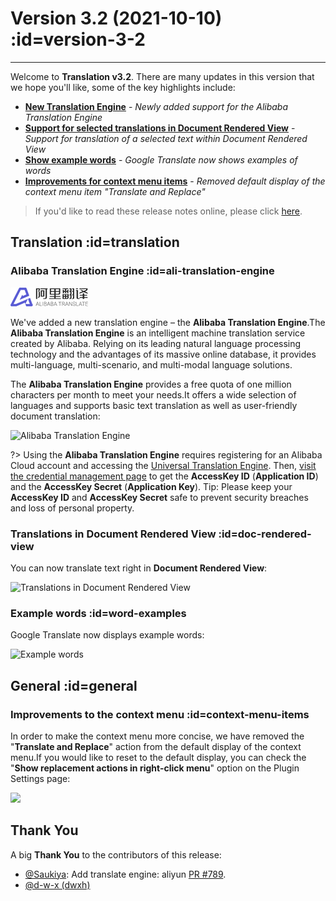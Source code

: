 # Version 3.2 (2021-10-10) :id=version-3-2

---

Welcome to **Translation v3.2**. There are many updates in this version that we hope you'll like, some of the key highlights include:

- [**New Translation Engine**](#ali-translation-engine) - _Newly added support for the Alibaba Translation Engine_
- [**Support for selected translations in Document Rendered View**](#doc-rendered-view) - _Support for translation of a selected text within Document Rendered View_
- [**Show example words**](#word-examples) - _Google Translate now shows examples of words_
- [**Improvements for context menu items**](#context-menu-items) - _Removed default display of the context menu item "Translate and Replace"_

> If you'd like to read these release notes online, please click [here](#/ko/updates ':ignore :target=_blank').


## Translation :id=translation
### Alibaba Translation Engine :id=ali-translation-engine

![Alibaba Translation Engine](/img/ali_translate_logo.png)

We've added a new translation engine – the **Alibaba Translation Engine**.The **Alibaba Translation Engine** is an intelligent machine translation service created by Alibaba. Relying on its leading natural language processing technology and the advantages of its massive online database, it provides multi-language, multi-scenario, and multi-modal language solutions.

The **Alibaba Translation Engine** provides a free quota of one million characters per month to meet your needs.It offers a wide selection of languages and supports basic text translation as well as user-friendly document translation:

![Alibaba Translation Engine](/updates/img/v3_2/ali_doc_translation.png)

?> Using the **Alibaba Translation Engine** requires registering for an Alibaba Cloud account and accessing the [Universal Translation Engine](https://www.aliyun.com/product/ai/base_alimt). Then, [visit the credential management page](https://ram.console.aliyun.com/manage/ak) to get the **AccessKey ID** (**Application ID**) and the **AccessKey Secret** (**Application Key**). Tip: Please keep your **AccessKey ID** and **AccessKey Secret** safe to prevent security breaches and loss of personal property.

### Translations in Document Rendered View :id=doc-rendered-view

You can now translate text right in **Document Rendered View**:

![Translations in Document Rendered View](/updates/img/v3_2/translate_selection.gif)

### Example words :id=word-examples

Google Translate now displays example words:

![Example words](/updates/img/v3_2/examples.png)

## General :id=general
### Improvements to the context menu :id=context-menu-items

In order to make the context menu more concise, we have removed the "**Translate and Replace**" action from the default display of the context menu.If you would like to reset to the default display, you can check the "**Show replacement actions in right-click menu**" option on the Plugin Settings page:

![](/updates/img/v3_2/replacement_action_option.png)

## Thank You

A big **Thank You** to the contributors of this release:

- [@Saukiya](https://github.com/Saukiya): Add translate engine: aliyun [PR #789](https://github.com/YiiGuxing/TranslationPlugin/pull/789).
- [@d-w-x (dwxh)](https://github.com/d-w-x)